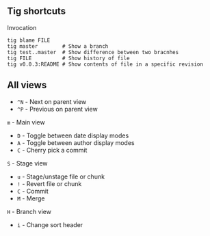 Tig shortcuts
-------------

Invocation

    tig blame FILE
    tig master        # Show a branch
    tig test..master  # Show difference between two bracnhes
    tig FILE          # Show history of file
    tig v0.0.3:README # Show contents of file in a specific revision

All views
---------

 * `^N` - Next on parent view
 * `^P` - Previous on parent view

`m` - Main view
 * `D` - Toggle between date display modes
 * `A` - Toggle between author display modes
 * `C` - Cherry pick a commit

`S` - Stage view

 * `u` - Stage/unstage file or chunk
 * `!` - Revert file or chunk
 * `C` - Commit
 * `M` - Merge

`H` - Branch view

 * `i` - Change sort header
